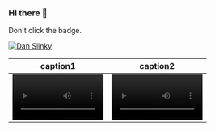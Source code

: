 ### Hi there 👋

<!--
**danslinky/danslinky** is a ✨ _special_ ✨ repository because its `README.md` (this file) appears on your GitHub profile.

Here are some ideas to get you started:

- 🔭 I’m currently working on ...
- 🌱 I’m currently learning ...
- 👯 I’m looking to collaborate on ...
- 🤔 I’m looking for help with ...
- 💬 Ask me about ...
- 📫 How to reach me: ...
- 😄 Pronouns: ...
- ⚡ Fun fact: ...
-->

<!--
<iframe width="560" height="315" src="https://www.youtube.com/embed/2fJZ71czfe0?si=qsX5VbjI69EZ_BqK" title="YouTube video player" frameborder="0" allow="accelerometer; autoplay; clipboard-write; encrypted-media; gyroscope; picture-in-picture; web-share" allowfullscreen></iframe>
-->

Don't click the badge.

[![Dan Slinky](https://rtfm.danslinky.co.uk/favicon.png)](https://www.youtube.com/embed/2fJZ71czfe0?si=qsX5VbjI69EZ_BqK)

caption1 | caption2
:-: | :-:
<video src='https://customer-b92xqclgcg8pl8e1.cloudflarestream.com/4203e7c4118c5132b238c9da1228676b/downloads/default.mp4' width=180/> | <video src='https://customer-b92xqclgcg8pl8e1.cloudflarestream.com/4203e7c4118c5132b238c9da1228676b/downloads/default.mp4' width=180/>
